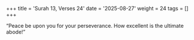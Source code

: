 +++
title = 'Surah 13, Verses 24'
date = '2025-08-27'
weight = 24
tags = []
+++

“Peace be upon you for your perseverance. How excellent is the ultimate abode!”
